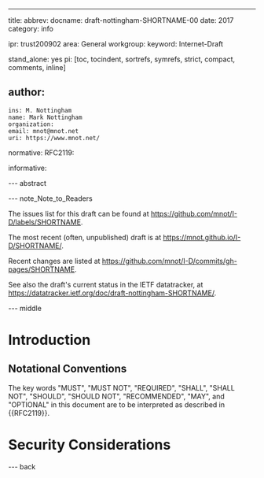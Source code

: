 ---
title: 
abbrev: 
docname: draft-nottingham-SHORTNAME-00
date: 2017
category: info

ipr: trust200902
area: General
workgroup: 
keyword: Internet-Draft

stand_alone: yes
pi: [toc, tocindent, sortrefs, symrefs, strict, compact, comments, inline]

author:
 -
    ins: M. Nottingham
    name: Mark Nottingham
    organization: 
    email: mnot@mnot.net
    uri: https://www.mnot.net/

normative:
  RFC2119:

informative:


--- abstract


--- note_Note_to_Readers

The issues list for this draft can be found at <https://github.com/mnot/I-D/labels/SHORTNAME>.

The most recent (often, unpublished) draft is at <https://mnot.github.io/I-D/SHORTNAME/>.

Recent changes are listed at <https://github.com/mnot/I-D/commits/gh-pages/SHORTNAME>.

See also the draft's current status in the IETF datatracker, at
<https://datatracker.ietf.org/doc/draft-nottingham-SHORTNAME/>.

--- middle

# Introduction

## Notational Conventions

The key words "MUST", "MUST NOT", "REQUIRED", "SHALL", "SHALL NOT", "SHOULD", "SHOULD NOT",
"RECOMMENDED", "MAY", and "OPTIONAL" in this document are to be interpreted as described in
{{RFC2119}}.

# Security Considerations


--- back
